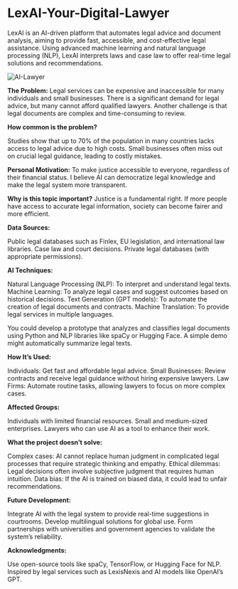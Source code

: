 # LexAI-Your-Digital-Lawyer
LexAI is an AI-driven platform that automates legal advice and document analysis, aiming to provide fast, accessible, and cost-effective legal assistance. Using advanced machine learning and natural language processing (NLP), LexAI interprets laws and case law to offer real-time legal solutions and recommendations.

![AI-Lawyer](b716e00d-c936-49ae-8ae3-606c3daa09a.webp)

**The Problem:**
Legal services can be expensive and inaccessible for many individuals and small businesses. There is a significant demand for legal advice, but many cannot afford qualified lawyers. Another challenge is that legal documents are complex and time-consuming to review.

**How common is the problem?**

Studies show that up to 70% of the population in many countries lacks access to legal advice due to high costs.
Small businesses often miss out on crucial legal guidance, leading to costly mistakes.

**Personal Motivation:**
To make justice accessible to everyone, regardless of their financial status. I believe AI can democratize legal knowledge and make the legal system more transparent.

**Why is this topic important?**
Justice is a fundamental right. If more people have access to accurate legal information, society can become fairer and more efficient.


**Data Sources:**

Public legal databases such as Finlex, EU legislation, and international law libraries.
Case law and court decisions.
Private legal databases (with appropriate permissions).

**AI Techniques:**

Natural Language Processing (NLP): To interpret and understand legal texts.
Machine Learning: To analyze legal cases and suggest outcomes based on historical decisions.
Text Generation (GPT models): To automate the creation of legal documents and contracts.
Machine Translation: To provide legal services in multiple languages.


You could develop a prototype that analyzes and classifies legal documents using Python and NLP libraries like spaCy or Hugging Face. A simple demo might automatically summarize legal texts.


**How It’s Used:**

Individuals: Get fast and affordable legal advice.
Small Businesses: Review contracts and receive legal guidance without hiring expensive lawyers.
Law Firms: Automate routine tasks, allowing lawyers to focus on more complex cases.

**Affected Groups:**

Individuals with limited financial resources.
Small and medium-sized enterprises.
Lawyers who can use AI as a tool to enhance their work.


**What the project doesn’t solve:**

Complex cases: AI cannot replace human judgment in complicated legal processes that require strategic thinking and empathy.
Ethical dilemmas: Legal decisions often involve subjective judgment that requires human intuition.
Data bias: If the AI is trained on biased data, it could lead to unfair recommendations.


**Future Development:**

Integrate AI with the legal system to provide real-time suggestions in courtrooms.
Develop multilingual solutions for global use.
Form partnerships with universities and government agencies to validate the system’s reliability.

**Acknowledgments:**

Use open-source tools like spaCy, TensorFlow, or Hugging Face for NLP.
Inspired by legal services such as LexisNexis and AI models like OpenAI’s GPT.
